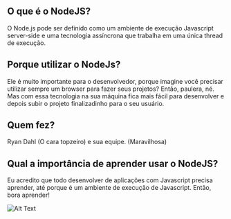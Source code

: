## O que é o NodeJS?
O Node.js pode ser definido como um ambiente de execução Javascript server-side e uma tecnologia assíncrona que trabalha em uma única thread de execução.
## Porque utilizar  o NodeJs?
Ele é muito importante para o desenvolvedor, porque imagine você precisar utilizar sempre um browser para fazer seus projetos? Então, paulera, né. Mas com essa tecnologia na sua máquina fica mais fácil para desenvolver e depois subir o projeto finalizadinho para o seu usuário.

## Quem fez?
Ryan Dahl (O cara topzeiro) e sua equipe. (Maravilhosa)

## Qual a importância de aprender usar o NodeJS?
Eu acredito que todo desenvolver de aplicações com Javascript precisa aprender, até porque é um ambiente de execução de Javascript. Então, bora aprender!


![Alt Text](https://media.giphy.com/media/SvcIZouMTdCPlT2IL3/giphy.gif)
